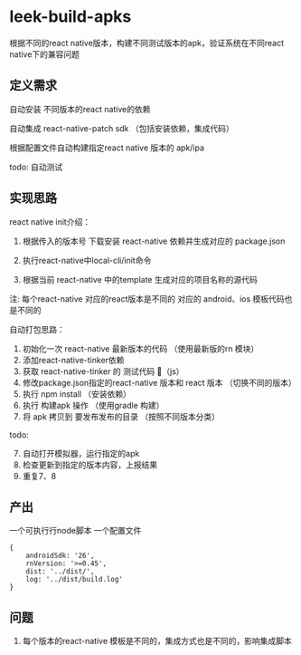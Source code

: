 # leek-build-apks
根据不同的react native版本，构建不同测试版本的apk，验证系统在不同react native下的兼容问题


## 定义需求


自动安装 不同版本的react native的依赖

自动集成 react-native-patch sdk （包括安装依赖，集成代码）

根据配置文件自动构建指定react native 版本的 apk/ipa

todo:
自动测试


## 实现思路

react native init介绍：

1. 根据传入的版本号 下载安装 react-native 依赖并生成对应的 package.json

2. 执行react-native中local-cli/init命令

3. 根据当前 react-native 中的template 生成对应的项目名称的源代码


注: 每个react-native 对应的react版本是不同的 对应的 android、ios 模板代码也是不同的


自动打包思路：

1. 初始化一次 react-native 最新版本的代码 （使用最新版的rn 模块）
2. 添加react-native-tinker依赖
2. 获取 react-native-tinker 的 测试代码 （js）
3. 修改package.json指定的react-native 版本和 react 版本 （切换不同的版本）
4. 执行 npm install （安装依赖）
5. 执行 构建apk 操作 （使用gradle 构建）
6. 将 apk 拷贝到 要发布发布的目录 （按照不同版本分类）

todo:

7. 自动打开模拟器，运行指定的apk
8. 检查更新到指定的版本内容，上报结果
9. 重复7、8

## 产出

一个可执行行node脚本
一个配置文件
```
{
    androidSdk: '26',
    rnVersion: '>=0.45',
    dist: '../dist/',
    log: '../dist/build.log'
}
```

## 问题
1. 每个版本的react-native 模板是不同的，集成方式也是不同的，影响集成脚本

